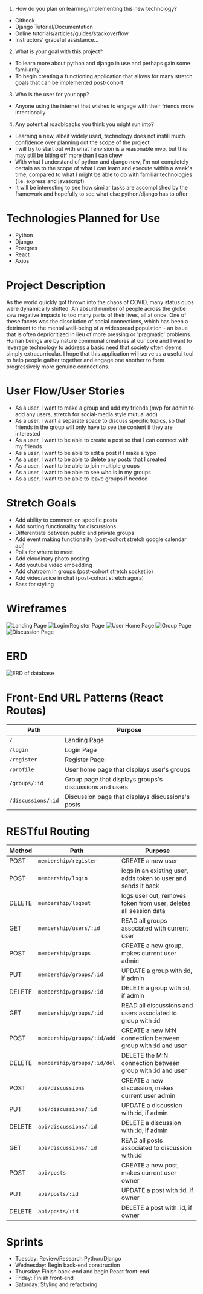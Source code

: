 1. How do you plan on learning/implementing this new technology?
- Gitbook
- Django Tutorial/Documentation
- Online tutorials/articles/guides/stackoverflow
- Instructors' graceful assistance...

2. What is your goal with this project?
- To learn more about python and django in use and perhaps gain some familiarity
- To begin creating a functioning application that allows for many stretch goals that can be implemented post-cohort

3. Who is the user for your app?
- Anyone using the internet that wishes to engage with their friends more intentionally 

4. Any potential roadbloacks you think you might run into? 
- Learning a new, albeit widely used, technology does not instill much confidence over planning out the scope of the project
- I will try to start out with what I envision is a reasonable mvp, but this may still be biting off more than I can chew 
- With what I understand of python and django now, I'm not completely certain as to the scope of what I can learn and execute within a week's time, compared to what I might be able to do with familiar technologies (i.e. express and javascript)
- It will be interesting to see how similar tasks are accomplished by the framework and hopefully to see what else python/django has to offer

# Technologies Planned for Use
- Python
- Django
- Postgres
- React
- Axios

# Project Description

As the world quickly got thrown into the chaos of COVID, many status quos were dynamically shifted. An absurd number of people across the globe saw negative impacts to too many parts of their lives, all at once. One of these facets was the dissolution of social connections, which has been a detriment to the mental well-being of a widespread population - an issue that is often deprioritized in lieu of more pressing or 'pragmatic' problems. Human beings are by nature communal creatures at our core and I want to leverage technology to address a basic need that society often deems simply extracurricular. I hope that this application will serve as a useful tool to help people gather together and engage one another to form progressively more genuine connections. 

# User Flow/User Stories
- As a user, I want to make a group and add my friends (mvp for admin to add any users, stretch for social-media style mutual add)
- As a user, I want a separate space to discuss specific topics, so that friends in the group will only have to see the content if they are interested
- As a user, I want to be able to create a post so that I can connect with my friends
- As a user, I want to be able to edit a post if I make a typo
- As a user, I want to be able to delete any posts that I created
- As a user, I want to be able to join multiple groups 
- As a user, I want to be able to see who is in my groups
- As a user, I want to be able to leave groups if needed

# Stretch Goals
- Add ability to comment on specific posts
- Add sorting functionality for discussions
- Differentiate between public and private groups
- Add event making functionality (post-cohort stretch google calendar api)
- Polls for where to meet
- Add cloudinary photo posting
- Add youtube video embedding
- Add chatroom in groups (post-cohort stretch socket.io)
- Add video/voice in chat (post-cohort stretch agora)
- Sass for styling

# Wireframes
![Landing Page](assets/Landing.png)
![Login/Register Page](assets/Login.png)
![User Home Page](assets/Profile.png)
![Group Page](assets/Group.png)
![Discussion Page](assets/Discussion.png)

# ERD
![ERD of database](assets/ERD.drawio.png)

# Front-End URL Patterns (React Routes)
| Path               | Purpose                                                 |
| ------------------ | ------------------------------------------------------- |
| `/`                | Landing Page                                            |
| `/login`           | Login Page                                              |
| `/register`        | Register Page                                           |
| `/profile`         | User home page that displays user's groups              |
| `/groups/:id`      | Group page that displays groups's discussions and users |
| `/discussions/:id` | Discussion page that displays discussions's posts       |

# RESTful Routing
| Method | Path                        | Purpose                                                          |
| ------ | --------------------------- | ---------------------------------------------------------------- |
| POST   | `membership/register`       | CREATE a new user                                                |
| POST   | `membership/login`          | logs in an existing user, adds token to user and sends it back   |
| DELETE | `membership/logout`         | logs user out, removes token from user, deletes all session data |
| GET    | `membership/users/:id`      | READ all groups associated with current user                     |
| POST   | `membership/groups`         | CREATE a new group, makes current user admin                     |
| PUT    | `membership/groups/:id`     | UPDATE a group with :id, if admin                                |
| DELETE | `membership/groups/:id`     | DELETE a group with :id, if admin                                |
| GET    | `membership/groups/:id`     | READ all discussions and users associated to group with :id      |
| POST   | `membership/groups/:id/add` | CREATE a new M:N connection between group with :id and user      |
| DELETE | `membership/groups/:id/del` | DELETE the M:N connection between group with :id and user        |
| POST   | `api/discussions`           | CREATE a new discussion, makes current user admin                |
| PUT    | `api/discussions/:id`       | UPDATE a discussion with :id, if admin                           |
| DELETE | `api/discussions/:id`       | DELETE a discussion with :id, if admin                           |
| GET    | `api/discussions/:id`       | READ all posts associated to discussion with :id                 |
| POST   | `api/posts`                 | CREATE a new post, makes current user owner                      |
| PUT    | `api/posts/:id`             | UPDATE a post with :id, if owner                                 |
| DELETE | `api/posts/:id`             | DELETE a post with :id, if owner                                 |

# Sprints
- Tuesday: Review/Research Python/Django
- Wednesday: Begin back-end construction
- Thursday: Finish back-end and begin React front-end
- Friday: Finish front-end
- Saturday: Styling and refactoring